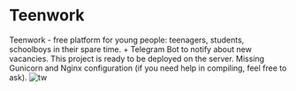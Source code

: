 # Teenwork
Teenwork - free platform for young people: teenagers, students, schoolboys in their spare time. + Telegram Bot to notify about new vacancies.
This project is ready to be deployed on the server. Missing Gunicorn and Nginx configuration (if you need help in compiling, feel free to ask).
![tw](https://user-images.githubusercontent.com/68155915/191241412-d1955127-7613-4609-aeef-ddb664540ae2.jpg)
